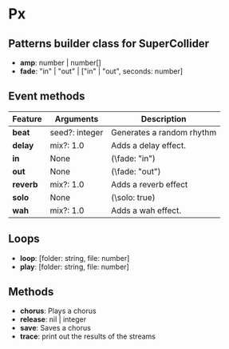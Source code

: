 # Px

## Patterns builder class for SuperCollider

- **amp**: number | number[]
- **fade**: "in" | "out" | ["in" | "out", seconds: number]

## Event methods
| Feature   | Arguments      | Description               |
|-----------|----------------|---------------------------|
| **beat**  | seed?: integer | Generates a random rhythm |
| **delay** | mix?: 1.0      | Adds a delay effect.      |
| **in**    | None           | (\fade: "in")             |
| **out**   | None           | (\fade: "out")            |
| **reverb**| mix?: 1.0      | Adds a reverb effect      |
| **solo**  | None           | (\solo: true)             |
| **wah**   | mix?: 1.0      | Adds a wah effect.        |

## Loops
- **loop**: [folder: string, file: number]
- **play**: [folder: string, file: number]

## Methods
- **chorus**: Plays a chorus
- **release**: nil | integer
- **save**: Saves a chorus
- **trace**: print out the results of the streams
